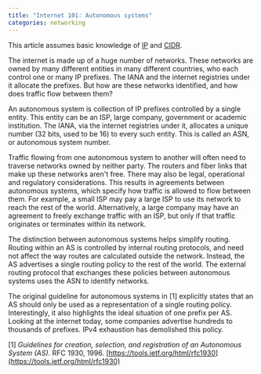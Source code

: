 ```yaml
---
title: "Internet 101: Autonomous systems"
categories: networking
---
```


<p class="preface">This article assumes basic knowledge of <a href="{{ site.url }}{% post_url 2017-10-08-ip %}">IP</a> and <a href="{{ site.url }}{% post_url 2017-10-09-cidr %}">CIDR</a>.</p>

The internet is made up of a huge number of networks. These networks are owned by many different entities in many different countries, who each control one or many IP prefixes. The IANA and the internet registries under it allocate the prefixes. But how are these networks identified, and how does traffic flow between them?

An autonomous system is collection of IP prefixes controlled by a single entity. This entity can be an ISP, large company, government or academic institution. The IANA, via the internet registries under it, allocates a unique number (32 bits, used to be 16) to every such entity. This is called an ASN, or autonomous system number.

Traffic flowing from one autonomous system to another will often need to traverse networks owned by neither party. The routers and fiber links that make up these networks aren't free. There may also be legal, operational and regulatory considerations. This results in agreements between autonomous systems, which specify how traffic is allowed to flow between them. For example, a small ISP may pay a large ISP to use its network to reach the rest of the world. Alternatively, a large company may have an agreement to freely exchange traffic with an ISP, but only if that traffic originates or terminates within its network.

The distinction between autonomous systems helps simplify routing. Routing within an AS is controlled by internal routing protocols, and need not affect the way routes are calculated outside the network. Instead, the AS advertises a single routing policy to the rest of the world. The external routing protocol that exchanges these policies between autonomous systems uses the ASN to identify networks.

The original guideline for autonomous systems in [1] explicitly states that an AS should only be used as a representation of a single routing policy. Interestingly, it also highlights the ideal situation of one prefix per AS. Looking at the internet today, some companies advertise hundreds to thousands of prefixes. IPv4 exhaustion has demolished this policy.

[1] *Guidelines for creation, selection, and registration of an Autonomous System (AS)*. RFC 1930, 1996. [https://tools.ietf.org/html/rfc1930](https://tools.ietf.org/html/rfc1930)
